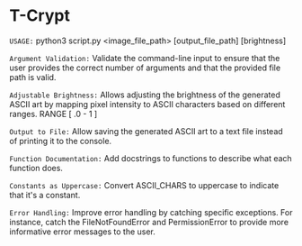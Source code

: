 # T-Crypt 

`USAGE:` python3 script.py <image_file_path> [output_file_path] [brightness]

`Argument Validation:` Validate the command-line input to ensure that the user provides the correct number of arguments and that the provided file path is valid.

`Adjustable Brightness:` Allows adjusting the brightness of the generated ASCII art by mapping pixel intensity to ASCII characters based on different ranges. RANGE [ .0 - 1 ]

`Output to File:` Allow saving the generated ASCII art to a text file instead of printing it to the console. 

`Function Documentation:` Add docstrings to functions to describe what each function does.

`Constants as Uppercase:` Convert ASCII_CHARS to uppercase to indicate that it's a constant.

`Error Handling:` Improve error handling by catching specific exceptions. For instance, catch the FileNotFoundError and PermissionError to provide more informative error messages to the user.
